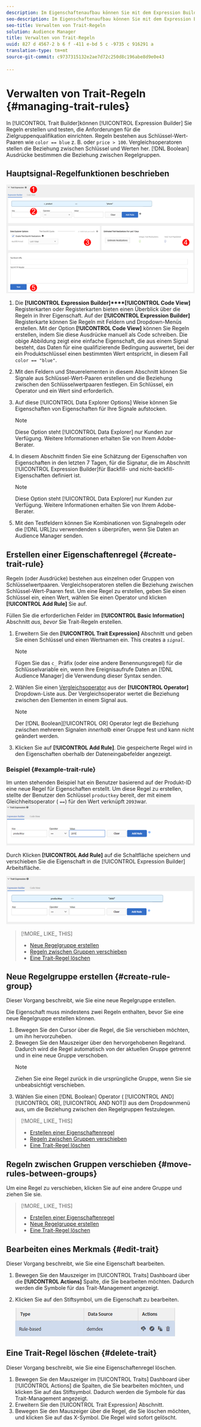 ```yaml
---
description: Im Eigenschaftenaufbau können Sie mit dem Expression Builder Regeln erstellen und testen, die Anforderungen für die Zielgruppenqualifizierung einrichten. Regeln bestehen aus Schlüssel-Wert-Paaren wie "color = = blue" oder" price > 100" . Vergleichsoperatoren stellen die Beziehung zwischen Schlüssel und Werten her. Boolesche Ausdrücke bestimmen die Beziehung zwischen Regelgruppen.
seo-description: Im Eigenschaftenaufbau können Sie mit dem Expression Builder Regeln erstellen und testen, die Anforderungen für die Zielgruppenqualifizierung einrichten. Regeln bestehen aus Schlüssel-Wert-Paaren wie "color = = blue" oder" price > 100" . Vergleichsoperatoren stellen die Beziehung zwischen Schlüssel und Werten her. Boolesche Ausdrücke bestimmen die Beziehung zwischen Regelgruppen.
seo-title: Verwalten von Trait-Regeln
solution: Audience Manager
title: Verwalten von Trait-Regeln
uuid: 827 d 4567-2 b 6 f -411 e-bd 5 c -9735 c 916291 a
translation-type: tm+mt
source-git-commit: c9737315132e2ae7d72c250d8c196abe8d9e0e43

---
```



# Verwalten von Trait-Regeln {#managing-trait-rules}

In [!UICONTROL Trait Builder]können [!UICONTROL Expression Builder] Sie Regeln erstellen und testen, die Anforderungen für die Zielgruppenqualifikation einrichten. Regeln bestehen aus Schlüssel-Wert-Paaren wie `color == blue` z. B. oder `price > 100`. Vergleichsoperatoren stellen die Beziehung zwischen Schlüssel und Werten her. [!DNL Boolean] Ausdrücke bestimmen die Beziehung zwischen Regelgruppen.

<!-- c_tb_rules.xml -->

## Hauptsignal-Regelfunktionen beschrieben

![](assets/manage-trait-rules.png)

1. Die **[!UICONTROL Expression Builder]****[!UICONTROL Code View]** Registerkarten oder Registerkarten bieten einen Überblick über die Regeln in Ihrer Eigenschaft. Auf der **[!UICONTROL Expression Builder]** Registerkarte können Sie Regeln mit Feldern und Dropdown-Menüs erstellen. Mit der Option **[!UICONTROL Code View]** können Sie Regeln erstellen, indem Sie diese Ausdrücke manuell als Code schreiben. Die obige Abbildung zeigt eine einfache Eigenschaft, die aus einem Signal besteht, das Daten für eine qualifizierende Bedingung auswertet, bei der ein Produktschlüssel einen bestimmten Wert entspricht, in diesem Fall `color == "blue"`.

1. Mit den Feldern und Steuerelementen in diesem Abschnitt können Sie Signale aus Schlüssel-Wert-Paaren erstellen und die Beziehung zwischen den Schlüsselwertpaaren festlegen. Ein Schlüssel, ein Operator und ein Wert sind erforderlich.
1. Auf diese [!UICONTROL Data Explorer Options] Weise können Sie Eigenschaften von Eigenschaften für Ihre Signale aufstocken.
   >[!NOTE]
   >
   >Diese Option steht [!UICONTROL Data Explorer] nur Kunden zur Verfügung. Weitere Informationen erhalten Sie von Ihrem Adobe-Berater.
1. In diesem Abschnitt finden Sie eine Schätzung der Eigenschaften von Eigenschaften in den letzten 7 Tagen, für die Signatur, die im Abschnitt [!UICONTROL Expression Builder]für Backfill- und nicht-backfill-Eigenschaften definiert ist.
   >[!NOTE]
   >
   >Diese Option steht [!UICONTROL Data Explorer] nur Kunden zur Verfügung. Weitere Informationen erhalten Sie von Ihrem Adobe-Berater.
1. Mit den Testfeldern können Sie Kombinationen von Signalregeln oder die [!DNL URL]zu verwendenden s überprüfen, wenn Sie Daten an Audience Manager senden.

## Erstellen einer Eigenschaftenregel {#create-trait-rule}

Regeln (oder Ausdrücke) bestehen aus einzelnen oder Gruppen von Schlüsselwertpaaren. Vergleichsoperatoren stellen die Beziehung zwischen Schlüssel-Wert-Paaren fest. Um eine Regel zu erstellen, geben Sie einen Schlüssel ein, einen Wert, wählen Sie einen Operator und klicken **[!UICONTROL Add Rule]** Sie auf.

<!-- t_tb_create_rules.xml -->

Füllen Sie die erforderlichen Felder im **[!UICONTROL Basic Information]** Abschnitt *aus, bevor* Sie Trait-Regeln erstellen.

1. Erweitern Sie den **[!UICONTROL Trait Expression]** Abschnitt und geben Sie einen Schlüssel und einen Wertnamen ein. This creates a *`signal`*.
   >[!NOTE]
   >
   >Fügen Sie das `c_` Präfix (oder eine andere Benennungsregel) für die Schlüsselvariable ein, wenn Ihre Ereignisaufrufe Daten an [!DNL Audience Manager] die Verwendung dieser Syntax senden.
1. Wählen Sie einen [Vergleichsoperator](../../features/traits/trait-comparison-operators.md) aus der **[!UICONTROL Operator]** Dropdown-Liste aus. Der Vergleichsoperator wertet die Beziehung zwischen den Elementen in einem Signal aus.
   >[!NOTE]
   >
   >Der [!DNL Boolean][!UICONTROL OR] Operator legt die Beziehung zwischen mehreren Signalen *innerhalb* einer Gruppe fest und kann nicht geändert werden.
1. Klicken Sie auf **[!UICONTROL Add Rule]**. Die gespeicherte Regel wird in den Eigenschaften oberhalb der Dateneingabefelder angezeigt.

### Beispiel {#example-trait-rule}

Im unten stehenden Beispiel hat ein Benutzer basierend auf der Produkt-ID eine neue Regel für Eigenschaften erstellt. Um diese Regel zu erstellen, stellte der Benutzer den Schlüssel `productkey` bereit, der mit einem Gleichheitsoperator ( `==`) für den Wert verknüpft `2093`war.![](assets/tb_sample_rule1.png)


Durch Klicken **[!UICONTROL Add Rule]** auf die Schaltfläche speichern und verschieben Sie die Eigenschaft in die [!UICONTROL Expression Builder] Arbeitsfläche.

![](assets/tb_sample_rule2.png)

>[!MORE_ LIKE_ THIS]
>
>* [Neue Regelgruppe erstellen](../../features/traits/manage-trait-rules.md#create-rule-group)
>* [Regeln zwischen Gruppen verschieben](../../features/traits/manage-trait-rules.md#move-rules-between-groups)
>* [Eine Trait-Regel löschen](../../features/traits/manage-trait-rules.md#delete-trait)


## Neue Regelgruppe erstellen {#create-rule-group}

Dieser Vorgang beschreibt, wie Sie eine neue Regelgruppe erstellen.

<!-- t_tb_new_rule_group.xml -->

Die Eigenschaft muss mindestens zwei Regeln enthalten, bevor Sie eine neue Regelgruppe erstellen können.

1. Bewegen Sie den Cursor über die Regel, die Sie verschieben möchten, um ihn hervorzuheben.
1. Bewegen Sie den Mauszeiger über den hervorgehobenen Regelrand.
Dadurch wird die Regel automatisch von der aktuellen Gruppe getrennt und in eine neue Gruppe verschoben.
   >[!NOTE]
   >
   >Ziehen Sie eine Regel zurück in die ursprüngliche Gruppe, wenn Sie sie unbeabsichtigt verschieben.
1. Wählen Sie einen [!DNL Boolean] Operator ( [!UICONTROL AND][!UICONTROL OR], [!UICONTROL AND NOT]) aus dem Dropdownmenü aus, um die Beziehung zwischen den Regelgruppen festzulegen.

>[!MORE_ LIKE_ THIS]
>
>* [Erstellen einer Eigenschaftenregel](../../features/traits/manage-trait-rules.md#create-trait-rule)
>* [Regeln zwischen Gruppen verschieben](../../features/traits/manage-trait-rules.md#move-rules-between-groups)
>* [Eine Trait-Regel löschen](../../features/traits/manage-trait-rules.md#delete-trait)


## Regeln zwischen Gruppen verschieben {#move-rules-between-groups}

Um eine Regel zu verschieben, klicken Sie auf eine andere Gruppe und ziehen Sie sie.

>[!MORE_ LIKE_ THIS]
>
>* [Erstellen einer Eigenschaftenregel](../../features/traits/manage-trait-rules.md#create-trait-rule)
>* [Neue Regelgruppe erstellen](../../features/traits/manage-trait-rules.md#create-rule-group)
>* [Eine Trait-Regel löschen](../../features/traits/manage-trait-rules.md#delete-trait)


## Bearbeiten eines Merkmals {#edit-trait}

Dieser Vorgang beschreibt, wie Sie eine Eigenschaft bearbeiten.

<!-- t_tb_edit.xml -->

1. Bewegen Sie den Mauszeiger im [!UICONTROL Traits] Dashboard über die **[!UICONTROL Actions]** Spalte, die Sie bearbeiten möchten. Dadurch werden die Symbole für das Trait-Management angezeigt.
1. Klicken Sie auf den Stiftsymbol, um die Eigenschaft zu bearbeiten.

   ![](assets/tb_edit_trait.png)

## Eine Trait-Regel löschen {#delete-trait}

Dieser Vorgang beschreibt, wie Sie eine Eigenschaftenregel löschen.

<!-- t_tb_delete_rule.xml -->

1. Bewegen Sie den Mauszeiger im [!UICONTROL Traits] Dashboard über [!UICONTROL Actions] die Spalten, die Sie bearbeiten möchten, und klicken Sie auf das Stiftsymbol. Dadurch werden die Symbole für das Trait-Management angezeigt.
1. Erweitern Sie den [!UICONTROL Trait Expression] Abschnitt.
1. Bewegen Sie den Mauszeiger über die Regel, die Sie löschen möchten, und klicken Sie auf das X-Symbol. Die Regel wird sofort gelöscht.